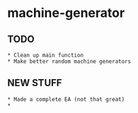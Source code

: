 machine-generator
=================

TODO
----
	* Clean up main function
	* Make better random machine generators

NEW STUFF
---------
	* Made a complete EA (not that great)
    * 
